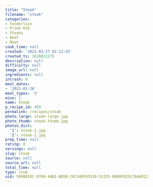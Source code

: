 ```yaml
---
title: "Steak"
filename: "steak"
categories:
- Tenderloin
- Prime Rib
- Steaks
- Beef
- Meat
cook_time: null
created: '2021-03-27 02:12:55'
created_ts: 1616811175
description: null
difficulty: null
image_url: null
ingredients: null
intrash: 0
meal_dates:
- '2021-03-26'
meal_types: '3'
mine: 1
name: Steak
p_recipe_id: 459
permalink: /recipes/steak
photo_large: steak-large.jpg
photo_thumb: steak-thumb.jpg
photos_dict:
  '1': steak-1.jpg
  '2': steak-2.jpg
prep_time: null
rating: 0
servings: null
slug: steak
source: null
source_url: null
total_time: null
type: stub
uid: 509801DC-97A9-44B1-BD50-C6C34EF65520-52325-0000F025C76A4D12
---
```

<div class="large-8 medium-7 columns" id="writeup">	</div><!-- #writeup -->
</div><!-- #row-one -->
<div class="row" id="row-two">	<div class="medium-4 small-5 columns" id="ingredients">	</div>	<div class="medium-6 small-7 columns" id="directions">	</div>